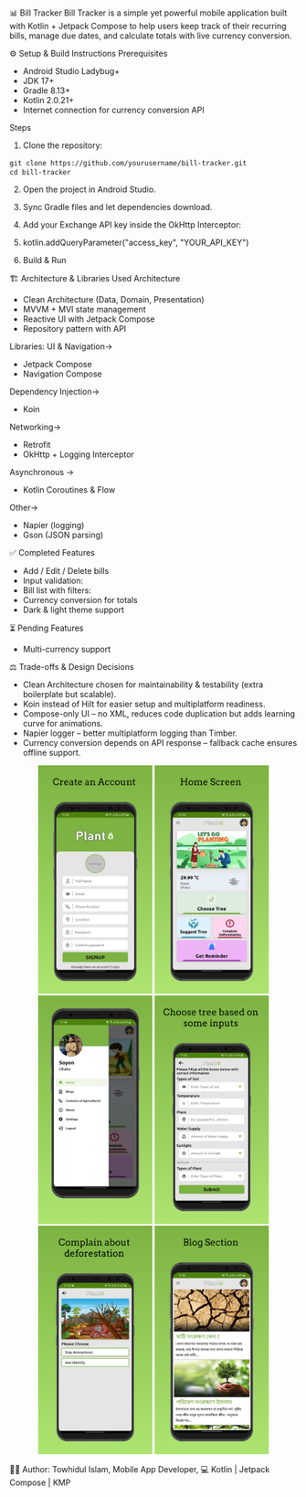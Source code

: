 📊 Bill Tracker
Bill Tracker is a simple yet powerful mobile application built with Kotlin + Jetpack Compose to help users keep track of their recurring bills, manage due dates, and calculate totals with live currency conversion.

⚙️ Setup & Build Instructions
Prerequisites

- Android Studio Ladybug+
- JDK 17+
- Gradle 8.13+
- Kotlin 2.0.21+
- Internet connection for currency conversion API

Steps

1. Clone the repository:
```
git clone https://github.com/yourusername/bill-tracker.git
cd bill-tracker
```

2. Open the project in Android Studio.
3. Sync Gradle files and let dependencies download.
4. Add your Exchange API key inside the OkHttp Interceptor:
5. kotlin.addQueryParameter("access_key", "YOUR_API_KEY")

6. Build & Run



🏗️ Architecture & Libraries Used
Architecture

- Clean Architecture (Data, Domain, Presentation)
- MVVM + MVI state management
- Reactive UI with Jetpack Compose
- Repository pattern with API 

Libraries:
UI & Navigation->

- Jetpack Compose
- Navigation Compose

Dependency Injection->

- Koin

Networking->

- Retrofit
- OkHttp + Logging Interceptor

Asynchronous ->

- Kotlin Coroutines & Flow

Other->

- Napier (logging)
- Gson (JSON parsing)


✅ Completed Features

- Add / Edit / Delete bills
- Input validation:
- Bill list with filters:
- Currency conversion for totals
- Dark & light theme support


⏳ Pending Features
- Multi-currency support


⚖️ Trade-offs & Design Decisions

- Clean Architecture chosen for maintainability & testability (extra boilerplate but scalable).
- Koin instead of Hilt for easier setup and multiplatform readiness.
- Compose-only UI – no XML, reduces code duplication but adds learning curve for animations.
- Napier logger – better multiplatform logging than Timber.
- Currency conversion depends on API response – fallback cache ensures offline support.

<p align="center">
  <img src="assets/screen_1.png" alt="Login Screen" width="200"/>
  <img src="assets/screen_2.png" alt="Posts Screen" width="200"/>
  <img src="assets/screen_3.png" alt="Login Screen" width="200"/>
  <img src="assets/screen_4.png" alt="Posts Screen" width="200"/>
  <img src="assets/screen_5.png" alt="Login Screen" width="200"/>
  <img src="assets/screen_6.png" alt="Login Screen" width="200"/>
</p>


🧑‍💻 Author:
Towhidul Islam,
Mobile App Developer,
💻 Kotlin | Jetpack Compose | KMP
